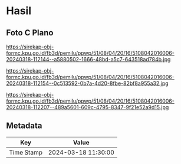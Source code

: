 # Hasil

## Foto C Plano

https://sirekap-obj-formc.kpu.go.id/fb3d/pemilu/ppwp/51/08/04/20/16/5108042016006-20240318-112144--a5880502-1666-48bd-a5c7-643518ad784b.jpg

https://sirekap-obj-formc.kpu.go.id/fb3d/pemilu/ppwp/51/08/04/20/16/5108042016006-20240318-112154--0c513592-0b7a-4d20-8fbe-82bf8a955a32.jpg

https://sirekap-obj-formc.kpu.go.id/fb3d/pemilu/ppwp/51/08/04/20/16/5108042016006-20240318-112207--489a5601-609c-4795-8347-9f21e52a9d15.jpg


## Metadata

| Key        | Value               |
| ---------- | ------------------- |
| Time Stamp | 2024-03-18 11:30:00 |



